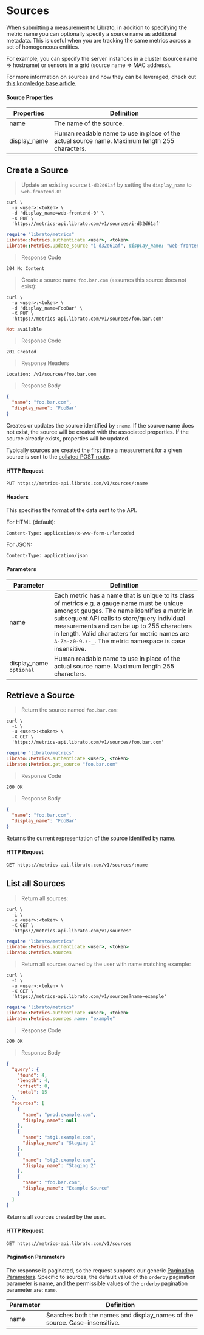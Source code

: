 # Sources

When submitting a measurement to Librato, in addition to specifying the metric name you can optionally specify a source name as additional metadata. This is useful when you are tracking the same metrics across a set of homogeneous entities.

For example, you can specify the server instances in a cluster (source name => hostname) or sensors in a grid (source name => MAC address).

For more information on sources and how they can be leveraged, check out [this knowledge base article](https://www.librato.com/docs/kb/faq/whats_a_source.html).

#### Source Properties

Properties | Definition
---------- | ----------
name | The name of the source.
display_name | Human readable name to use in place of the actual source name. Maximum length 255 characters.


## Create a Source

>Update an existing source `i-d32d61af` by setting the `display_name` to `web-frontend-0`:

```shell
curl \
  -u <user>:<token> \
  -d 'display_name=web-frontend-0' \
  -X PUT \
  'https://metrics-api.librato.com/v1/sources/i-d32d61af'
```

```ruby
require "librato/metrics"
Librato::Metrics.authenticate <user>, <token>
Librato::Metrics.update_source "i-d32d61af", display_name: "web-frontend-0"
```

>Response Code

```
204 No Content
```

>Create a source name `foo.bar.com` (assumes this source does not exist):

```shell
curl \
  -u <user>:<token> \
  -d 'display_name=FooBar' \
  -X PUT \
  'https://metrics-api.librato.com/v1/sources/foo.bar.com'
```

```ruby
Not available
```

>Response Code

```
201 Created
```

>Response Headers

```
Location: /v1/sources/foo.bar.com
```

>Response Body

```json
{
  "name": "foo.bar.com",
  "display_name": "FooBar"
}
```

Creates or updates the source identified by `:name`. If the source name does not exist, the source will be created with the associated properties. If the source already exists, properties will be updated.

Typically sources are created the first time a measurement for a given source is sent to the [collated POST route](#submit-metrics).

#### HTTP Request

`PUT https://metrics-api.librato.com/v1/sources/:name`

#### Headers

This specifies the format of the data sent to the API.

For HTML (default):

`Content-Type: application/x-www-form-urlencoded`

For JSON:

`Content-Type: application/json`

#### Parameters

Parameter | Definition
--------- | ----------
name | Each metric has a name that is unique to its class of metrics e.g. a gauge name must be unique amongst gauges. The name identifies a metric in subsequent API calls to store/query individual measurements and can be up to 255 characters in length. Valid characters for metric names are `A-Za-z0-9.:-_`. The metric namespace is case insensitive.
display_name<br>`optional` | Human readable name to use in place of the actual source name. Maximum length 255 characters.


## Retrieve a Source

>Return the source named `foo.bar.com`:

```shell
curl \
  -i \
  -u <user>:<token> \
  -X GET \
  'https://metrics-api.librato.com/v1/sources/foo.bar.com'
```

```ruby
require "librato/metrics"
Librato::Metrics.authenticate <user>, <token>
Librato::Metrics.get_source "foo.bar.com"
```

>Response Code

```
200 OK
```

>Response Body

```json
{
  "name": "foo.bar.com",
  "display_name": "FooBar"
}
```

Returns the current representation of the source identifed by name.

#### HTTP Request

`GET https://metrics-api.librato.com/v1/sources/:name`

## List all Sources

>Return all sources:

```shell
curl \
  -i \
  -u <user>:<token> \
  -X GET \
  'https://metrics-api.librato.com/v1/sources'
```

```ruby
require "librato/metrics"
Librato::Metrics.authenticate <user>, <token>
Librato::Metrics.sources
```

>Return all sources owned by the user with name matching example:

```shell
curl \
  -i \
  -u <user>:<token> \
  -X GET \
  'https://metrics-api.librato.com/v1/sources?name=example'
```

```ruby
require "librato/metrics"
Librato::Metrics.authenticate <user>, <token>
Librato::Metrics.sources name: "example"
```

>Response Code

```
200 OK
```

>Response Body

```json
{
  "query": {
    "found": 4,
    "length": 4,
    "offset": 0,
    "total": 15
  },
  "sources": [
    {
      "name": "prod.example.com",
      "display_name": null
    },
    {
      "name": "stg1.example.com",
      "display_name": "Staging 1"
    },
    {
      "name": "stg2.example.com",
      "display_name": "Staging 2"
    },
    {
      "name": "foo.bar.com",
      "display_name": "Example Source"
    }
  ]
}
```

Returns all sources created by the user.

#### HTTP Request

`GET https://metrics-api.librato.com/v1/sources`

#### Pagination Parameters

The response is paginated, so the request supports our generic [Pagination Parameters](#pagination5). Specific to sources, the default value of the `orderby` pagination parameter is name, and the permissible values of the `orderby` pagination parameter are: `name`.

Parameter | Definition
--------- | ----------
name | Searches both the names and display_names of the source. Case-insensitive.

